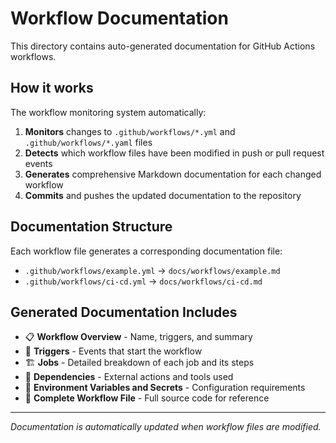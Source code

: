 # Workflow Documentation

This directory contains auto-generated documentation for GitHub Actions workflows.

## How it works

The workflow monitoring system automatically:

1. **Monitors** changes to `.github/workflows/*.yml` and `.github/workflows/*.yaml` files
2. **Detects** which workflow files have been modified in push or pull request events  
3. **Generates** comprehensive Markdown documentation for each changed workflow
4. **Commits** and pushes the updated documentation to the repository

## Documentation Structure

Each workflow file generates a corresponding documentation file:

- `.github/workflows/example.yml` → `docs/workflows/example.md`
- `.github/workflows/ci-cd.yml` → `docs/workflows/ci-cd.md`

## Generated Documentation Includes

- 📋 **Workflow Overview** - Name, triggers, and summary
- 🚀 **Triggers** - Events that start the workflow  
- 🏗️ **Jobs** - Detailed breakdown of each job and its steps
- 🔧 **Dependencies** - External actions and tools used
- 🔐 **Environment Variables and Secrets** - Configuration requirements
- 📄 **Complete Workflow File** - Full source code for reference

---

*Documentation is automatically updated when workflow files are modified.*